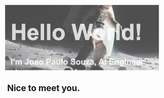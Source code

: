 <img src="https://github.com/joaopaulo-souza/joaopaulo-souza/blob/master/images/image0.jpg">

<h1><img scr="https://github.com/joaopaulo-souza/joaopaulo-souza/blob/master/images/robot_walk.gif"> Nice to meet you. </h1>